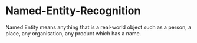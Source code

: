 # Named-Entity-Recognition
Named Entity means anything that is a real-world object such as a person, a place, any organisation, any product which has a name.
